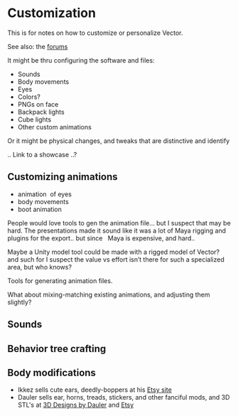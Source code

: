 # Customization
This is for notes on how to customize or personalize Vector.

See also: the [forums](https://forums.anki.com/t/what-have-you-found-so-far/43924)

It might be thru configuring the software and files:

- Sounds
- Body movements
- Eyes
- Colors?
- PNGs on face
- Backpack lights
- Cube lights
- Other custom animations

Or it might be physical changes, and tweaks that are distinctive and identify

.. Link to a showcase ..?


## Customizing animations

- animation  of eyes
- body movements
- boot animation


People would love tools to gen the animation file… but I suspect that may be hard.
The presentations made it sound like it was a lot of Maya rigging and plugins for
the export.. but since   Maya is expensive, and hard.. 

Maybe a Unity model tool could be made with a rigged model of Vector?
 and such for I suspect the value vs effort isn’t there for such a specialized area, but who knows?

Tools for generating animation files.

What about mixing-matching existing animations, and adjusting them slightly?

## Sounds

## Behavior tree crafting

## Body modifications


* Ikkez sells cute ears, deedly-boppers at his [Etsy site](https://www.etsy.com/shop/ikkezLabs)
* Dauler sells ear, horns, treads, stickers,  and other fanciful mods, and 3D STL's at [3D Designs by Dauler](https://designsbydauler.com/collections/vector-robot) and [Etsy](https://www.etsy.com/shop/DesignsByDauler)



